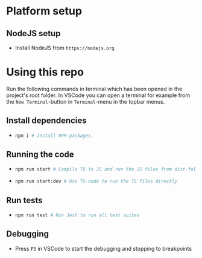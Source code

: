 # Platform setup

## NodeJS setup
- Install NodeJS from `https://nodejs.org`

# Using this repo
Run the following commands in terminal which has been opened in the project's root folder. In VSCode you can open a terminal for example from the `New Terminal`-button in `Terminal`-menu in the topbar menus.

## Install dependencies
- ```bash
  npm i # Install NPM packages.
  ```

## Running the code
- ```bash
  npm run start # Compile TS to JS and run the JS files from dist-folder
  ```
- ```bash
  npm run start:dev # Use TS-node to run the TS files directly
  ```

## Run tests
- ```bash
  npm run test # Run Jest to run all test suites
  ```

## Debugging
- Press `F5` in VSCode to start the debugging and stopping to breakpoints



